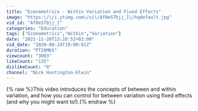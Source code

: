 ```yaml
---
title: "Econometrics - Within Variation and Fixed Effects"
image: "https:\/\/i.ytimg.com\/vi\/Af0eSTbjj_I\/hqdefault.jpg"
vid_id: "Af0eSTbjj_I"
categories: "Education"
tags: ["Econometrics","Within","Variation"]
date: "2021-11-20T13:20:52+03:00"
vid_date: "2020-08-24T19:00:01Z"
duration: "PT20M6S"
viewcount: "3003"
likeCount: "135"
dislikeCount: "0"
channel: "Nick Huntington-Klein"
---
```

{% raw %}This video introduces the concepts of between and within variation, and how you can control for between variation using fixed effects (and why you might want to!).{% endraw %}
